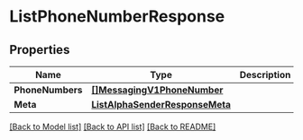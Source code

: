 # ListPhoneNumberResponse

## Properties

Name | Type | Description | Notes
------------ | ------------- | ------------- | -------------
**PhoneNumbers** | [**[]MessagingV1PhoneNumber**](MessagingV1PhoneNumber.md) |  |[optional] 
**Meta** | [**ListAlphaSenderResponseMeta**](ListAlphaSenderResponseMeta.md) |  |[optional] 

[[Back to Model list]](../README.md#documentation-for-models) [[Back to API list]](../README.md#documentation-for-api-endpoints) [[Back to README]](../README.md)



